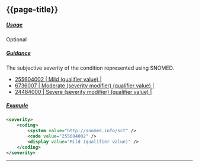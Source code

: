 ## {{page-title}}

<h5><ins>Usage</ins></h5>

<span class="mro-circle optional" title="Optional"></span> Optional


<h5><ins>Guidance</ins></h5>

The subjective severity of the condition represented using SNOMED.

- [255604002 | Mild (qualifier value) |](https://termbrowser.nhs.uk/?perspective=full&conceptId1=255604002)
- [6736007 | Moderate (severity modifier) (qualifier value) |](https://termbrowser.nhs.uk/?perspective=full&conceptId1=6736007)
- [24484000 | Severe (severity modifier) (qualifier value) |](https://termbrowser.nhs.uk/?perspective=full&conceptId1=24484000)

<h5><ins>Example</ins></h5>

```xml
<severity>
    <coding>
        <system value="http://snomed.info/sct" />
        <code value="255604002" />
        <display value="Mild (qualifier value)" />
    </coding>
</severity>
```

---